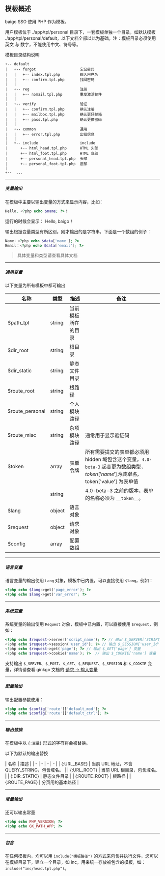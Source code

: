 ## 模板概述

baigo SSO 使用 PHP 作为模板。

用户模板位于 ./app/tpl/personal 目录下，一套模板单独一个目录，如默认模板 ./app/tpl/personal/default，以下文档全部以此为基础。注：模板目录必须使用 英文 与 数字，不能使用中文、符号等。

模板目录结构说明

    +-- default
    |   +-- forgot                    忘记密码
    |   |   +-- index.tpl.php         输入用户名
    |   |   +-- confirm.tpl.php       找回密码
    |   |
    |   +-- reg                       注册
    |   |   +-- nomail.tpl.php        重发激活邮件
    |   |
    |   +-- verify                    验证
    |   |   +-- confirm.tpl.php       确认注册
    |   |   +-- mailbox.tpl.php       确认更好邮箱
    |   |   +-- pass.tpl.php          确认更换密码
    |   |
    |   +-- common                    通用
    |   |   +-- error.tpl.php         出错信息
    |   |
    |   +-- include                   include
    |      +-- html_head.tpl.php      HTML 头部
    |      +-- html_foot.tpl.php      HTML 底部
    |      +-- personal_head.tpl.php  头部
    |      +-- personal_foot.tpl.php  底部
    |   
    +--  ...

----------

##### 变量输出

在模板中主要以输出变量的方式来显示内容，比如：

``` php
Hello, <?php echo $name; ?>！
```

运行的时候会显示： Hello, baigo！

输出根据变量类型有所区别，刚才输出的是字符串，下面是一个数组的例子：

``` php
Name：<?php echo $data['name']; ?>
Email：<?php echo $data['email']; ?>
```

> 具体变量和类型请查看具体文档

----------

##### 通用变量

以下变量为所有模板中都可输出

| 名称 | 类型 | 描述 | 备注 |
| - | - | - | - |
| $path_tpl | string | 当前模板所在的目录 | |
| $dir_root | string | 根目录 | |
| $dir_static | string | 静态文件目录 | |
| $route_root | string | 根路径 | |
| $route_personal | string | 个人模块路径 | |
| $route_misc | string | 杂项模块路径 | 通常用于显示验证码 |
| $token | array | 表单令牌 | 所有需要提交的表单都必须用 hidden 域包含这个变量，`4.0-beta-3` 起变更为数组类型，$token['name'] 为表单名，$token['value'] 为表单值 |
| | string | | 4.0-beta-3 之前的版本，表单的名称必须为 `__token__`。 |
| $lang | object | 语言对象 |  |
| $request | object | 请求对象 |  |
| $config | array | 配置数组 |  |

----------

##### 语言变量

语言变量的输出使用 `Lang` 对象，模板中已内置，可以直接使用 `$lang`，例如：

``` php
<?php echo $lang->get('page_error'); ?>
<?php echo $lang->get('var_error'; ?>
```

----------

##### 系统变量

系统变量的输出使用 `Request` 对象，模板中已内置，可以直接使用 `$request`，例如：

``` php
<?php echo $request->server('script_name'); ?> // 输出 $_SERVER['SCRIPT_NAME'] 变量
<?php echo $request->session('user_id'); ?> // 输出 $_SESSION['user_id'] 变量
<?php echo $request->get('page'); ?> // 输出 $_GET['page'] 变量
<?php echo $request->cookie('name'); ?>  // 输出 $_COOKIE['name'] 变量
```

支持输出 `$_SERVER`、`$_POST`、`$_GET`、`$_REQUEST`、`$_SESSION` 和 `$_COOKIE` 变量，详情请查看 ginkgo 文档的 [请求 -> 输入变量](//doc.baigo.net/ginkgo/request/input)

----------

##### 配置输出

输出配置参数使用：

``` php
<?php echo $config['route']['default_mod']; ?>
<?php echo $config['route']['default_ctrl']; ?>
```

----------

##### 输出替换

在模板中以 `{:变量}` 形式的字符将会被替换。

以下为默认的输出替换

| 名称 | 描述 |
| - | - | - | - |
| {\:URL_BASE} | 当前 URL 地址，不含 QUERY_STRING，包含域名。 |
| {\:URL_ROOT} | 当前 URL 根目录，包含域名。 |
| {\:DIR_STATIC} | 静态文件目录 |
| {\:ROUTE_ROOT} | 根路径 |
| {\:ROUTE_PAGE} | 分页用的基本路径 |

----------

##### 常量输出

还可以输出常量

``` php
<?php echo PHP_VERSION; ?>
<?php echo GK_PATH_APP; ?>
```

----------

##### 包含

在任何模板内，均可以用 `include("模板路径")` 的方式来包含并执行文件，您可以在模板目录下，建立一个目录，如 inc，用来统一存放被包含的模板，如：`include("inc/head.tpl.php")`。
